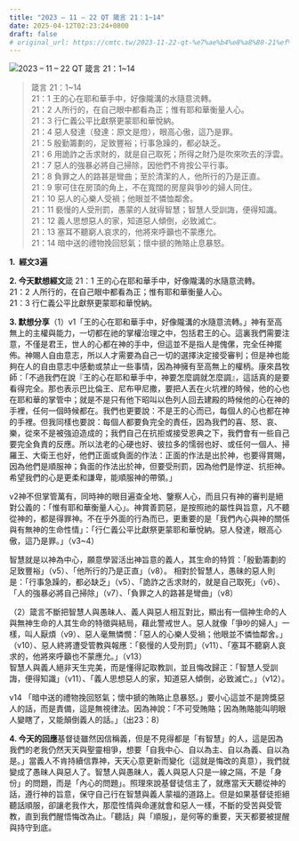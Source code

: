 ```yaml
---
title: "2023 – 11 – 22 QT 箴言 21：1~14"
date: 2025-04-12T02:23:24+0800
draft: false
# original_url: https://cmtc.tw/2023-11-22-qt-%e7%ae%b4%e8%a8%80-21%ef%bc%9a114
---
```


![2023 – 11 – 22 QT  箴言 21：1\~14](/images/qt.jpg  "2023 – 11 – 22 QT  箴言 21：1\~14")

> 箴言 21：1\~14  
> 21：1 王的心在耶和華手中，好像隴溝的水隨意流轉。  
> 21：2 人所行的，在自己眼中都看為正；惟有耶和華衡量人心。  
> 21：3 行仁義公平比獻祭更蒙耶和華悅納。  
> 21：4 惡人發達（發達：原文是燈），眼高心傲，這乃是罪。  
> 21：5 殷勤籌劃的，足致豐裕；行事急躁的，都必缺乏。  
> 21：6 用詭詐之舌求財的，就是自己取死；所得之財乃是吹來吹去的浮雲。  
> 21：7 惡人的強暴必將自己掃除，因他們不肯按公平行事。  
> 21：8 負罪之人的路甚是彎曲；至於清潔的人，他所行的乃是正直。  
> 21：9 寧可住在房頂的角上，不在寬闊的房屋與爭吵的婦人同住。  
> 21：10 惡人的心樂人受禍；他眼並不憐恤鄰舍。  
> 21：11 褻慢的人受刑罰，愚蒙的人就得智慧；智慧人受訓誨，便得知識。  
> 21：12 義人思想惡人的家，知道惡人傾倒，必致滅亡。  
> 21：13 塞耳不聽窮人哀求的，他將來呼籲也不蒙應允。  
> 21：14 暗中送的禮物挽回怒氣；懷中搋的賄賂止息暴怒。

**1.  經文3遍**

**2. 今天默想經文**箴 21：1 王的心在耶和華手中，好像隴溝的水隨意流轉。  
21：2 人所行的，在自己眼中都看為正；惟有耶和華衡量人心。  
21：3 行仁義公平比獻祭更蒙耶和華悅納。

**3. 默想分享**（1）v1「王的心在耶和華手中，好像隴溝的水隨意流轉。」神有至高無上的主權與能力，一切都在祂的掌權治理之中，包括君王的心。這裏我們需要注意，不僅是君王，世人的心都在神的手中，但這並不是指人是傀傫，完全任神擺佈。神賜人自由意志，所以人才需要為自己一切的選擇決定接受審判；但是神也能夠在人的自由意志中感動或禁止一些事情，因為神擁有至高無上的權柄。康來昌牧師：「不過我們在說『王的心在耶和華手中，神要怎麼調就怎麼調』，這話真的是要看得完全。那也表示巴比倫王、尼布甲尼撒，要把人丟在火坑裡的時候，他的心也在耶和華的掌管中；就是不是只有他下昭叫以色列人回去建殿的時候他的心在神的手裡，任何一個時候都在。我們也更要說：不是王的心而已，每個人的心也都在神的手裡。但我同樣也要說：每個人都要負完全的責任，因為我們的喜、怒、哀、樂，從來不是被強迫造成的；我們自己在抗拒或接受恩典之下，我們會有一些自己要完全負責的反應。所以法老的心硬也好、彼拉多的懦弱也好、或任何一個人、掃羅王、大衛王也好，他們正面或負面的作法：正面的作法是出於神，也要得賞賜，因為他們是順服神；負面的作法出於神，但要受刑罰，因為他們是悖逆、抗拒神。希望我們的心是更柔和謙卑，能順服神的帶領。」

v2神不但掌管萬有，同時神的眼目遍查全地、鑒察人心，而且只有神的審判是絕對公義的：「惟有耶和華衡量人心」。神賞善罰惡，是按照祂的屬性與旨意，凡不聽從神的，都是得罪神。不在乎外面的行為而已，更重要的是「我們內心與神的關係與有無神的生命性情」：「行仁義公平比獻祭更蒙耶和華悅納。惡人發達，眼高心傲，這乃是罪。」（v3\~4）

智慧就是以神為中心，願意學習活出神旨意的義人，其生命的特質：「殷勤籌劃的足致豐裕」（v5）、「他所行的乃是正直」（v8）。 相對於智慧人，愚昧的惡人則是：「行事急躁的，都必缺乏」（v5）、「詭詐之舌求財的，就是自己取死」（v6）、「人的強暴必將自己掃除」（v7）、「負罪之人的路甚是彎曲」（v8）

（2）箴言不斷把智慧人與愚昧人、義人與惡人相互對比，顯出有一個神生命的人與無神生命的人其生命的特徵與結局，藉此警戒世人。惡人就像「爭吵的婦人」一樣，叫人厭煩（v9）、惡人毫無憐憫：「惡人的心樂人受禍；他眼並不憐恤鄰舍。」（v10）、惡人終將遭受管教與報應：「褻慢的人受刑罰」（v11）、「塞耳不聽窮人哀求的，他將來呼籲也不蒙應允。」（v13）  
智慧人與義人絕非天生完美，而是懂得記取教訓，並且悔改歸正：「智慧人受訓誨，便得知識」（v11）、「義人思想惡人的家，知道惡人傾倒，必致滅亡。」（v12）。

v14 「暗中送的禮物挽回怒氣；懷中搋的賄賂止息暴怒。」要小心這並不是誇獎惡人的話，而是責備，這是無視律法。因為神說：「不可受賄賂；因為賄賂能叫明眼人變瞎了，又能顛倒義人的話。」（出23：8）

**4. 今天的回應**基督徒雖然因信稱義，但是不見得都是「有智慧」的人，這是因為我們的老我仍然天天與聖靈相爭，想要「自我中心、自以為主、自以為義、自以為是。」當義人不肯持續信靠神，天天心意更新而變化（這就是悔改的真意），我們就變成了愚昧人與惡人了。智慧人與愚昧人，義人與惡人只是一線之隔，不是「身份」的問題，而是「內心的問題」。照理來說基督徒信主了，就應當天天聽從神的話，遵行神的旨意，保守自己行在智慧與義人蒙福的道路上。但是如果基督徒拒絕聽話順服，卻讓老我作大，那麼性情與命運就會和惡人一樣，不斷的受苦與受管教，直到我們醒悟悔改為止。「聽話」與「順服」，是何等的重要，天天都要被提醒與持守到底。